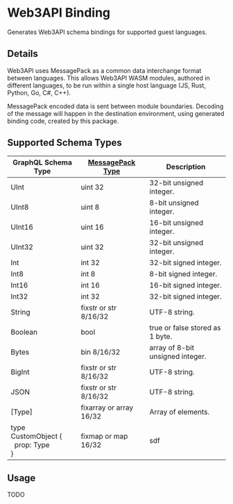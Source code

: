 # Web3API Binding

Generates Web3API schema bindings for supported guest languages.

## Details

Web3API uses MessagePack as a common data interchange format between languages. This allows Web3API WASM modules, authored in different languages, to be run within a single host language (JS, Rust, Python, Go, C#, C++).

MessagePack encoded data is sent between module boundaries. Decoding of the message will happen in the destination environment, using generated binding code, created by this package.

## Supported Schema Types

| GraphQL Schema Type                                  | [MessagePack Type](https://github.com/msgpack/msgpack/blob/master/spec.md#formats) | Description                      |
| ---------------------------------------------------- | ---------------------------------------------------------------------------------- | -------------------------------- |
| UInt                                                 | uint 32                                                                            | 32-bit unsigned integer.         |
| UInt8                                                | uint 8                                                                             | 8-bit unsigned integer.          |
| UInt16                                               | uint 16                                                                            | 16-bit unsigned integer.         |
| UInt32                                               | uint 32                                                                            | 32-bit unsigned integer.         |
| Int                                                  | int 32                                                                             | 32-bit signed integer.           |
| Int8                                                 | int 8                                                                              | 8-bit signed integer.            |
| Int16                                                | int 16                                                                             | 16-bit signed integer.           |
| Int32                                                | int 32                                                                             | 32-bit signed integer.           |
| String                                               | fixstr or str 8/16/32                                                              | UTF-8 string.                    |
| Boolean                                              | bool                                                                               | true or false stored as 1 byte.  |
| Bytes                                                | bin 8/16/32                                                                        | array of 8-bit unsigned integer. |
| BigInt                                               | fixstr or str 8/16/32                                                              | UTF-8 string.                    |
| JSON                                                 | fixstr or str 8/16/32                                                              | UTF-8 string.                    |
| [Type]                                               | fixarray or array 16/32                                                            | Array of elements.               |
| type CustomObject {<br/>&nbsp;&nbsp;prop: Type<br/>} | fixmap or map 16/32                                                                | sdf                              |

## Usage

TODO
